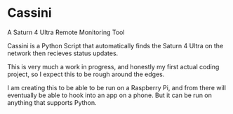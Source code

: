 # Cassini
A Saturn 4 Ultra Remote Monitoring Tool

Cassini is a Python Script that automatically finds the Saturn 4 Ultra on the network then recieves status updates. 

This is very much a work in progress, and honestly my first actual coding project, so I expect this to be rough around the edges. 

I am creating this to be able to be run on a Raspberry Pi, and from there will eventually be able to hook into an app on a phone. But it can be run on anything that supports Python.

